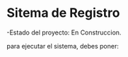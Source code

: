 <h1>Sitema de Registro</h1>

-Estado del proyecto: En Construccion.

para ejecutar el sistema, debes poner:

```npm install react´´´

